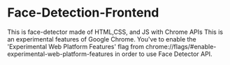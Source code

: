 # Face-Detection-Frontend

 This is face-detector made of HTML,CSS, and JS with Chrome APIs This is an experimental features of Google Chrome. You've to enable the 'Experimental Web Platform Features' flag from chrome://flags/#enable-experimental-web-platform-features in order to use Face Detector API.

